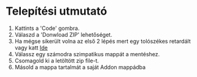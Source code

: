# Telepítési utmutató

1. Kattints a 'Code' gombra.
2. Válaszd a 'Donwload ZIP' lehetőséget.
3. Ha mégse sikerült volna az első 2 lépés mert egy tolószékes retardált vagy katt [Ide](https://github.com/szucsim/Wotlk_Tauri_DBM/archive/refs/heads/main.zip)
4. Válassz egy számodra szimpatikus mappát a mentéshez.
5. Csomagold ki a letöltött zip file-t.
6. Másold a mappa tartalmát a saját Addon mappádba



